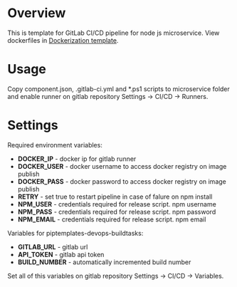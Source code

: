 # Overview

This is template for GitLab CI/CD pipeline for node js microservice. View dockerfiles in [Dockerization template](https://github.com/pip-templates/pip-templates-microservice-dockerization).

# Usage

Copy component.json, .gitlab-ci.yml and *.ps1 scripts to microservice folder and enable runner on gitlab repository Settings -> CI/CD -> Runners.

# Settings

Required environment variables:
* **DOCKER_IP** - docker ip for gitlab runner
* **DOCKER_USER** - docker username to access docker registry on image publish
* **DOCKER_PASS** - docker password to access docker registry on image publish
* **RETRY** - set true to restart pipeline in case of falure on npm install
* **NPM_USER** - credentials required for release script. npm username
* **NPM_PASS** - credentials required for release script. npm password
* **NPM_EMAIL** - credentials required for release script. npm email

Variables for piptemplates-devops-buildtasks:
* **GITLAB_URL** - gitlab url
* **API_TOKEN** - gitlab api token
* **BUILD_NUMBER** - automatically incremented build number

Set all of this variables on gitlab repository Settings -> CI/CD -> Variables.
